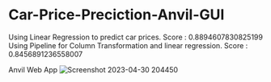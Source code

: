 # Car-Price-Preciction-Anvil-GUI

Using Linear Regression to predict car prices. Score : 0.8894607830825199
Using Pipeline for Column Transformation and linear regression. Score : 0.8456891236558007

Anvil Web App
![Screenshot 2023-04-30 204450](https://user-images.githubusercontent.com/110279690/235362249-f2ff7567-5950-4465-9afc-45a51654c5a1.png)

